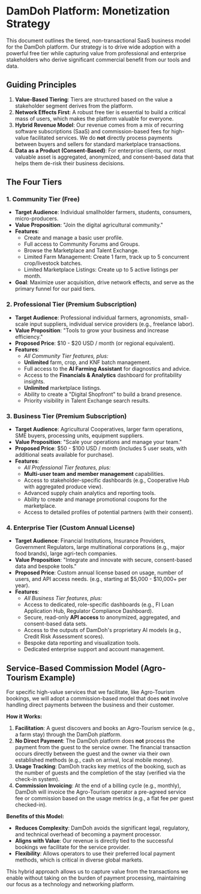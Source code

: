 
# DamDoh Platform: Monetization Strategy

This document outlines the tiered, non-transactional SaaS business model for the DamDoh platform. Our strategy is to drive wide adoption with a powerful free tier while capturing value from professional and enterprise stakeholders who derive significant commercial benefit from our tools and data.

## Guiding Principles

1.  **Value-Based Tiering**: Tiers are structured based on the value a stakeholder segment derives from the platform.
2.  **Network Effects First**: A robust free tier is essential to build a critical mass of users, which makes the platform valuable for everyone.
3.  **Hybrid Revenue Model**: Our revenue comes from a mix of recurring software subscriptions (SaaS) and commission-based fees for high-value facilitated services. We do **not** directly process payments between buyers and sellers for standard marketplace transactions.
4.  **Data as a Product (Consent-Based)**: For enterprise clients, our most valuable asset is aggregated, anonymized, and consent-based data that helps them de-risk their business decisions.

## The Four Tiers

### 1. Community Tier (Free)

-   **Target Audience**: Individual smallholder farmers, students, consumers, micro-producers.
-   **Value Proposition**: "Join the digital agricultural community."
-   **Features**:
    -   Create and manage a basic user profile.
    -   Full access to Community Forums and Groups.
    -   Browse the Marketplace and Talent Exchange.
    -   Limited Farm Management: Create 1 farm, track up to 5 concurrent crop/livestock batches.
    -   Limited Marketplace Listings: Create up to 5 active listings per month.
-   **Goal**: Maximize user acquisition, drive network effects, and serve as the primary funnel for our paid tiers.

### 2. Professional Tier (Premium Subscription)

-   **Target Audience**: Professional individual farmers, agronomists, small-scale input suppliers, individual service providers (e.g., freelance labor).
-   **Value Proposition**: "Tools to grow your business and increase efficiency."
-   **Proposed Price**: $10 - $20 USD / month (or regional equivalent).
-   **Features**:
    -   *All Community Tier features, plus:*
    -   **Unlimited** farm, crop, and KNF batch management.
    -   Full access to the **AI Farming Assistant** for diagnostics and advice.
    -   Access to the **Financials & Analytics** dashboard for profitability insights.
    -   **Unlimited** marketplace listings.
    -   Ability to create a "Digital Shopfront" to build a brand presence.
    -   Priority visibility in Talent Exchange search results.

### 3. Business Tier (Premium Subscription)

-   **Target Audience**: Agricultural Cooperatives, larger farm operations, SME buyers, processing units, equipment suppliers.
-   **Value Proposition**: "Scale your operations and manage your team."
-   **Proposed Price**: $50 - $100 USD / month (includes 5 user seats, with additional seats available for purchase).
-   **Features**:
    -   *All Professional Tier features, plus:*
    -   **Multi-user team and member management** capabilities.
    -   Access to stakeholder-specific dashboards (e.g., Cooperative Hub with aggregated produce view).
    -   Advanced supply chain analytics and reporting tools.
    -   Ability to create and manage promotional coupons for the marketplace.
    -   Access to detailed profiles of potential partners (with their consent).

### 4. Enterprise Tier (Custom Annual License)

-   **Target Audience**: Financial Institutions, Insurance Providers, Government Regulators, large multinational corporations (e.g., major food brands), large agri-tech companies.
-   **Value Proposition**: "Integrate and innovate with secure, consent-based data and bespoke tools."
-   **Proposed Price**: Custom annual license based on usage, number of users, and API access needs. (e.g., starting at $5,000 - $10,000+ per year).
-   **Features**:
    -   *All Business Tier features, plus:*
    -   Access to dedicated, role-specific dashboards (e.g., FI Loan Application Hub, Regulator Compliance Dashboard).
    -   Secure, read-only **API access** to anonymized, aggregated, and consent-based data sets.
    -   Access to the outputs of DamDoh's proprietary AI models (e.g., Credit Risk Assessment scores).
    -   Bespoke data reporting and visualization tools.
    -   Dedicated enterprise support and account management.

## Service-Based Commission Model (Agro-Tourism Example)

For specific high-value services that we facilitate, like Agro-Tourism bookings, we will adopt a commission-based model that does **not** involve handling direct payments between the business and their customer.

**How it Works:**
1.  **Facilitation**: A guest discovers and books an Agro-Tourism service (e.g., a farm stay) through the DamDoh platform.
2.  **No Direct Payment**: The DamDoh platform does **not** process the payment from the guest to the service owner. The financial transaction occurs directly between the guest and the owner via their own established methods (e.g., cash on arrival, local mobile money).
3.  **Usage Tracking**: DamDoh tracks key metrics of the booking, such as the number of guests and the completion of the stay (verified via the check-in system).
4.  **Commission Invoicing**: At the end of a billing cycle (e.g., monthly), DamDoh will invoice the Agro-Tourism operator a pre-agreed service fee or commission based on the usage metrics (e.g., a flat fee per guest checked-in).

**Benefits of this Model:**
*   **Reduces Complexity**: DamDoh avoids the significant legal, regulatory, and technical overhead of becoming a payment processor.
*   **Aligns with Value**: Our revenue is directly tied to the successful bookings we facilitate for the service provider.
*   **Flexibility**: Allows operators to use their preferred local payment methods, which is critical in diverse global markets.

This hybrid approach allows us to capture value from the transactions we enable without taking on the burden of payment processing, maintaining our focus as a technology and networking platform.

